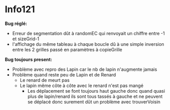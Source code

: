 # Info121

**Bug réglé:**

* Erreur de segmentation dût à randomEC qui renvoyait un chiffre entre -1 et sizeGrid-1
* l'affichage du même tableau à chaque boucle dû à une simple inversion entre les 2 grilles passé en paramètres à copieGrille

**Bug toujours present:**

* Problème avec repro des Lapin car le nb de lapin n'augmente jamais
* Problème quand reste peu de Lapin et de Renard
    * Le renard de meurt pas
    * Le lapin même côte à côte avec le renard n'est pas mangé
      * Les déplacement se font toujours haut gauche donc quand quasi plus de lapin/renard ils sont tous tassés à gauche et ne peuvent se déplacé donc surement dût un problème avec trouverVoisin
